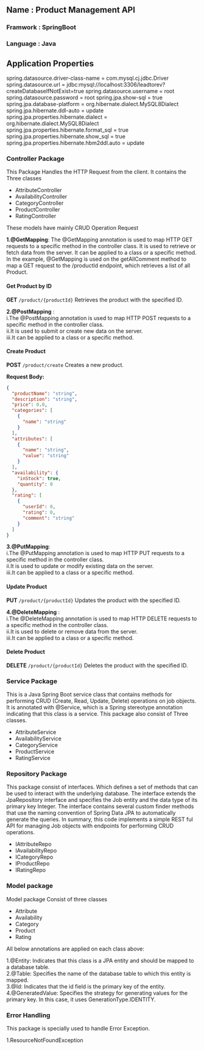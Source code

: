 

## **Name : Product Management API**
### Framwork : SpringBoot
### Language : Java

## Application Properties

spring.datasource.driver-class-name = com.mysql.cj.jdbc.Driver
spring.datasource.url = jdbc:mysql://localhost:3306/leadtorev?createDatabaseIfNotExist=true
spring.datasource.username = root
spring.datasource.password = root
spring.jpa.show-sql = true
spring.jpa.database-platform = org.hibernate.dialect.MySQL8Dialect
spring.jpa.hibernate.ddl-auto = update
spring.jpa.properties.hibernate.dialect = org.hibernate.dialect.MySQL8Dialect
spring.jpa.properties.hibernate.format_sql = true
spring.jpa.properties.hibernate.show_sql = true
spring.jpa.properties.hibernate.hbm2ddl.auto = update

### Controller Package

This Package Handles the HTTP Request from the client. It contains the Three classes

* AttributeController
* AvailabilityController
* CategoryController
* ProductController
* RatingController

These models have mainly CRUD Operation Request

**1.@GetMapping**: The @GetMapping annotation is used to map HTTP GET requests to a specific method in the controller class. It is used to retrieve or fetch data from the server. It can be applied to a class or a specific method. In the example, @GetMapping is used on the getAllComment method to map a GET request to the /productId endpoint, which retrieves a list of all Product.

#### Get Product by ID
**GET** `/product/{productId}`
Retrieves the product with the specified ID.

**2.@PostMapping** :  
i.The @PostMapping annotation is used to map HTTP POST requests to a specific method in the controller class.  
ii.It is used to submit or create new data on the server.   
iii.It can be applied to a class or a specific method.

#### Create Product

**POST** `/product/create`
Creates a new product.

**Request Body:**
```json
{
  "productName": "string",
  "description": "string",
  "price": 0.0,
  "categories": [
    {
      "name": "string"
    }
  ],
  "attributes": [
    {
      "name": "string",
      "value": "string"
    }
  ],
  "availability": {
    "inStock": true,
    "quantity": 0
  },
  "rating": [
    {
      "userId": 0,
      "rating": 0,
      "comment": "string"
    }
  ]
}
```


**3.@PutMapping**:  
i.The @PutMapping annotation is used to map HTTP PUT requests to a specific method in the controller class.  
ii.It is used to update or modify existing data on the server.  
iii.It can be applied to a class or a specific method.

#### Update Product

**PUT** `/product/{productId}`
Updates the product with the specified ID.

**4.@DeleteMapping** :  
i.The @DeleteMapping annotation is used to map HTTP DELETE requests to a specific method in the controller class.  
ii.It is used to delete or remove data from the server.  
iii.It can be applied to a class or a specific method.

#### Delete Product

**DELETE** `/product/{productId}`
Deletes the product with the specified ID.

### Service Package
This is a Java Spring Boot service class that contains methods for performing CRUD (Create, Read, Update, Delete) operations on job objects. It is annotated with @Service, which is a Spring stereotype annotation indicating that this class is a service. This package also consist of Three classes.

* AttributeService
* AvailabilityService
* CategoryService
* ProductService
* RatingService

### Repository Package
This package consist of interfaces. Which defines a set of methods that can be used to interact with the underlying database. The interface extends the JpaRepository interface and specifies the Job entity and the data type of its primary key Integer. The interface contains several custom finder methods that use the naming convention of Spring Data JPA to automatically generate the queries. In summary, this code implements a simple REST ful API for managing Job objects with endpoints for performing CRUD operations.

* IAttributeRepo
* IAvailabilityRepo
* ICategoryRepo
* IProductRepo
* IRatingRepo

### Model package

Model package Consist of three classes

* Attribute
* Availability
* Category
* Product
* Rating




All below annotations are applied on each class above:

1.@Entity: Indicates that this class is a JPA entity and should be mapped to a database table.  
2.@Table: Specifies the name of the database table to which this entity is mapped.  
3.@Id: Indicates that the id field is the primary key of the entity.  
4.@GeneratedValue: Specifies the strategy for generating values for the primary key. In this case, it uses GenerationType.IDENTITY.


### Error Handling

This package is specially used to handle Error Exception.

1.ResourceNotFoundException


